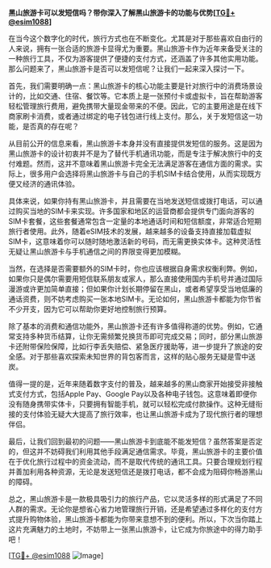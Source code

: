 **黑山旅游卡可以发短信吗？带你深入了解黑山旅游卡的功能与优势[[TG💪+ @esim1088](https://t.me/s/esim1088)]**

在当今这个数字化的时代，旅行方式也在不断变化。尤其是对于那些喜欢自由行的人来说，拥有一张合适的旅游卡显得尤为重要。黑山旅游卡作为近年来备受关注的一种旅行工具，不仅为游客提供了便捷的支付方式，还涵盖了许多其他实用功能。那么问题来了，黑山旅游卡是否可以发短信呢？让我们一起来深入探讨一下。

首先，我们需要明确一点：黑山旅游卡的核心功能主要是针对旅行中的消费场景设计的，比如交通、住宿、餐饮等。它本质上是一张预付卡或虚拟卡，旨在帮助游客轻松管理旅行费用，避免携带大量现金带来的不便。因此，它的主要用途是在线下商家刷卡消费，或者通过绑定的电子钱包进行线上支付。那么，关于发短信这一功能，是否真的存在呢？

从目前公开的信息来看，黑山旅游卡本身并没有直接提供发短信的服务。这是因为黑山旅游卡的设计初衷并不是为了替代手机通讯功能，而是专注于解决旅行中的支付难题。然而，这并不意味着黑山旅游卡完全无法满足游客在通信方面的需求。实际上，很多用户会选择将黑山旅游卡与自己的手机SIM卡结合使用，从而实现既方便又经济的通讯体验。

具体来说，如果你持有黑山旅游卡，并且需要在当地发送短信或拨打电话，可以通过购买当地的SIM卡来实现。许多国家和地区的运营商都会提供专门面向游客的SIM卡套餐，这些套餐通常包含一定量的本地通话时间和短信额度，非常适合短期旅行者使用。此外，随着eSIM技术的发展，越来越多的设备支持直接加载虚拟SIM卡，这意味着你可以随时随地激活新的号码，而无需更换实体卡。这种灵活性无疑让黑山旅游卡与手机通信之间的界限变得更加模糊。

当然，在选择是否需要额外的SIM卡时，你也应该根据自身需求权衡利弊。例如，如果你只是偶尔需要用短信联系朋友或家人，那么直接使用国内手机号并通过国际漫游或许更加简单直接；但如果你计划长期停留在黑山，或者希望享受当地低廉的通话资费，则不妨考虑购买一张本地SIM卡。无论如何，黑山旅游卡都能为你节省不少开支，因为它可以帮助你更好地控制旅行预算。

除了基本的消费和通信功能外，黑山旅游卡还有许多值得称道的优势。例如，它通常支持多种货币结算，让你无需频繁兑换货币即可完成交易；同时，部分黑山旅游卡还附带保险保障，比如行李丢失赔偿、紧急医疗援助等，进一步提升了旅途的安全感。对于那些喜欢探索未知世界的背包客而言，这样的贴心服务无疑是雪中送炭。

值得一提的是，近年来随着数字支付的普及，越来越多的黑山商家开始接受非接触式支付方式，包括Apple Pay、Google Pay以及各种电子钱包。这意味着即便你没有随身携带实体卡，只要拥有智能手机，就可以轻松完成付款操作。这种无缝衔接的支付体验无疑大大提高了旅行效率，也让黑山旅游卡成为了现代旅行者的理想伴侣。

最后，让我们回到最初的问题——黑山旅游卡到底能不能发短信？虽然答案是否定的，但这并不妨碍我们利用其他手段满足通信需求。毕竟，黑山旅游卡的主要价值在于优化旅行过程中的资金流动，而不是取代传统的通讯工具。只要合理规划行程并善加利用各种资源，无论是发送短信还是拨打电话，都不会成为阻碍你畅游黑山的障碍。

总之，黑山旅游卡是一款极具吸引力的旅行产品，它以灵活多样的形式满足了不同人群的需求。无论你是想省心省力地管理旅行开销，还是希望通过多样化的支付方式提升购物体验，黑山旅游卡都能为你带来意想不到的便利。所以，下次当你踏上这片充满魅力的土地时，不妨带上一张黑山旅游卡，让它成为你旅途中的得力助手吧！

[[TG💪+ @esim1088](https://t.me/s/esim1088) ![Image](https://i.postimg.cc/4NQfJmqS/Snipaste-2025-05-13-00-14-12.png)]